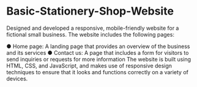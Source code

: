 # Basic-Stationery-Shop-Website

Designed and developed a responsive, mobile-friendly website for a fictional small business. The
website includes the following pages:

● Home page: A landing page that provides an overview of the business and its services
● Contact us: A page that includes a form for visitors to send inquiries or requests for more
information
The website is built using HTML, CSS, and JavaScript, and makes use of
responsive design techniques to ensure that it looks and functions correctly on a variety of
devices.

